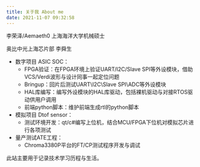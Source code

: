 ```yaml
---
title: 关于我 About me
date: 2021-11-07 09:32:58
---
```

李荣泽/Aemaeth0
上海海洋大学机械硕士


奥比中光上海芯片部 李舜生
- 数字项目 ASIC SOC：
    - FPGA验证：在FPGA环境上验证UART/I2C/Slave SPI等外设模块，借助VCS/Verdi波形与设计同事一起定位问题
    - Bringup：回片后测试UART\I2C\Slave SPI\ADC等外设模块
    - HAL库编写：编写外设模块的HAL库驱动，包括裸机驱动与对接RTOS驱动供用户调用
    - 前端python脚本：维护前端生成rtl的python脚本
- 模拟项目 Dtof sensor：
    - 测试环境开发：qt/c#编写上位机，结合MCU/FPGA下位机对模拟芯片进行各项测试
- 量产测试ATE工程：
    - Chroma3380P平台的FT/CP测试程序开发与调试
  
此站主要用于记录技术学习历程与生活。
